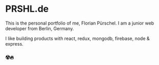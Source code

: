 # PRSHL.de

This is the personal portfolio of me, Florian Pürschel.
I am a junior web developer from Berlin, Germany.

I like building products with react, redux, mongodb, firebase, node & express.
### ☢️🔥